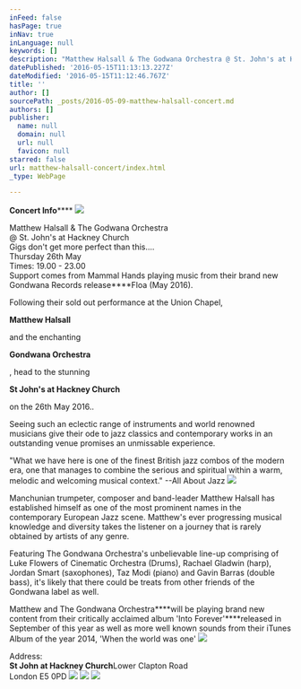 ```yaml
---
inFeed: false
hasPage: true
inNav: true
inLanguage: null
keywords: []
description: "Matthew Halsall & The Godwana Orchestra @ St. John's at Hackney Church Gigs don't get more perfect than this.... Thursday 26th May Times: 19.00 - 23.00 Support comes from Mammal Hands playing music from their brand new Gondwana Records releaseFloa (May 2016). "
datePublished: '2016-05-15T11:13:13.227Z'
dateModified: '2016-05-15T11:12:46.767Z'
title: ''
author: []
sourcePath: _posts/2016-05-09-matthew-halsall-concert.md
authors: []
publisher:
  name: null
  domain: null
  url: null
  favicon: null
starred: false
url: matthew-halsall-concert/index.html
_type: WebPage

---
```

**Concert Info******
![](https://the-grid-user-content.s3-us-west-2.amazonaws.com/846d4c61-7b83-417d-8806-b98623045cf6.jpg)

Matthew Halsall & The Godwana Orchestra  
@ St. John's at Hackney Church  
Gigs don't get more perfect than this....  
Thursday 26th May  
Times: 19.00 - 23.00  
Support comes from Mammal Hands playing music from their brand new Gondwana Records release****Floa (May 2016). 

Following their sold out performance at the Union Chapel, 

**Matthew Halsall**

and the enchanting 

**Gondwana Orchestra**

, head to the stunning 

**St John's at Hackney Church**

on the 26th May 2016..

Seeing such an eclectic range of instruments and world renowned musicians give their ode to jazz classics and contemporary works in an outstanding venue promises an unmissable experience.

"What we have here is one of the finest British jazz combos of the modern era, one that manages to combine the serious and spiritual within a warm, melodic and welcoming musical context." --All About Jazz
![](https://the-grid-user-content.s3-us-west-2.amazonaws.com/5a8e348c-0399-4d0d-9f7c-371519b93f0c.jpg)

Manchunian trumpeter, composer and band-leader Matthew Halsall has established himself as one of the most prominent names in the contemporary European Jazz scene. Matthew's ever progressing musical knowledge and diversity takes the listener on a journey that is rarely obtained by artists of any genre.

Featuring The Gondwana Orchestra's unbelievable line-up comprising of Luke Flowers of Cinematic Orchestra (Drums), Rachael Gladwin (harp), Jordan Smart (saxophones), Taz Modi (piano) and Gavin Barras (double bass), it's likely that there could be treats from other friends of the Gondwana label as well.

Matthew and The Gondwana Orchestra****will be playing brand new content from their critically acclaimed album 'Into Forever'****released in September of this year as well as more well known sounds from their iTunes Album of the year 2014, 'When the world was one'
![](https://the-grid-user-content.s3-us-west-2.amazonaws.com/232b2c48-00dc-48a1-adb4-be6348f111d0.png)

Address:  
**St John at Hackney Church**Lower Clapton Road  
London E5 0PD
![](https://the-grid-user-content.s3-us-west-2.amazonaws.com/3b300d91-ee61-4528-a353-8a5b6815a9f3.jpg)
![](https://the-grid-user-content.s3-us-west-2.amazonaws.com/5564b28d-cddd-4421-b80c-dbc2bebde16e.jpg)
![](https://the-grid-user-content.s3-us-west-2.amazonaws.com/3581ca20-deed-4206-a9d1-01cfa0a8a5c6.jpg)